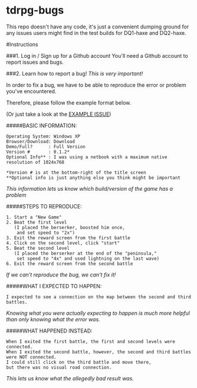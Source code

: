tdrpg-bugs
==========

This repo doesn't have any code, it's just a convenient dumping ground for any issues users might find in the test builds for DQ1-haxe and DQ2-haxe.

#Instructions

###1. Log in / Sign up for a Github account
You'll need a Github account to report issues and bugs.

###2. Learn how to report a bug! *This is very important!*

In order to fix a bug, we have to be able to reproduce the error or problem you've encountered.


Therefore, please follow the example format below.

(Or just take a look at the [EXAMPLE ISSUE](https://github.com/larsiusprime/tdrpg-bugs/issues/1))

#####BASIC INFORMATION:
```
Operating System: Windows XP
Browser/Download: Download
Demo/Full?      : Full Version
Version #       : 0.1.2*
Optional Info** : I was using a netbook with a maximum native resolution of 1024x768

*Version # is at the bottom-right of the title screen
**Optional info is just anything else you think might be important
```

*This information lets us know which build/version of the game has a problem*

#####STEPS TO REPRODUCE:
```
1. Start a "New Game"
2. Beat the first level 
   (I placed the berserker, boosted him once, 
    and set speed to "2x")
3. Exit the reward screen from the first battle
4. Click on the second level, click "start"
5. Beat the second level 
   (I placed the berserker at the end of the "peninsula," 
    set speed to "4x" and used lightning on the last wave)
6. Exit the reward screen from the second battle
```

*If we can't reproduce the bug, we can't fix it!*

#####WHAT I EXPECTED TO HAPPEN:
```
I expected to see a connection on the map between the second and third battles.
```

*Knowing what you were actually expecting to happen is much more helpful than only knowing what the error was.*

#####WHAT HAPPENED INSTEAD:
```
When I exited the first battle, the first and second levels were connected. 
When I exited the second battle, however, the second and third battles were NOT connected. 
I could still click on the third battle and move there, 
but there was no visual road connection. 
```

*This lets us know what the allegedly bad result was.*
